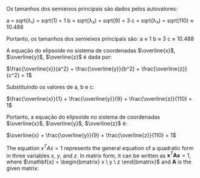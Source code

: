 Os tamanhos dos semieixos principais são dados pelos autovalores:

a = sqrt(λ₁) = sqrt(1) = 1
b = sqrt(λ₂) = sqrt(9) = 3
c = sqrt(λ₃) = sqrt(110) ≈ 10.488

Portanto, os tamanhos dos semieixos principais são:
a ≈ 1
b ≈ 3
c ≈ 10.488

A equação do elipsoide no sistema de coordenadas $\overline{x}$, $\overline{y}$, $\overline{z}$ é dada por:

$\frac{\overline{x}}{a^2} + \frac{\overline{y}}{b^2} + \frac{\overline{z}}{c^2} = 1$

Substituindo os valores de a, b e c:

$\frac{\overline{x}}{1} + \frac{\overline{y}}{9} + \frac{\overline{z}}{110} = 1$

Portanto, a equação do elipsoide no sistema de coordenadas $\overline{x}$, $\overline{y}$, $\overline{z}$ é:

$\overline{x} + \frac{\overline{y}}{9} + \frac{\overline{z}}{110} = 1$

The equation $x^TAx = 1$ represents the general equation of a quadratic form in three variables $x$, $y$, and $z$. In matrix form, it can be written as $\mathbf{x}^T\mathbf{A}\mathbf{x} = 1$, where $\mathbf{x} = \begin{bmatrix} x \ y \ z \end{bmatrix}$ and $\mathbf{A}$ is the given matrix:
